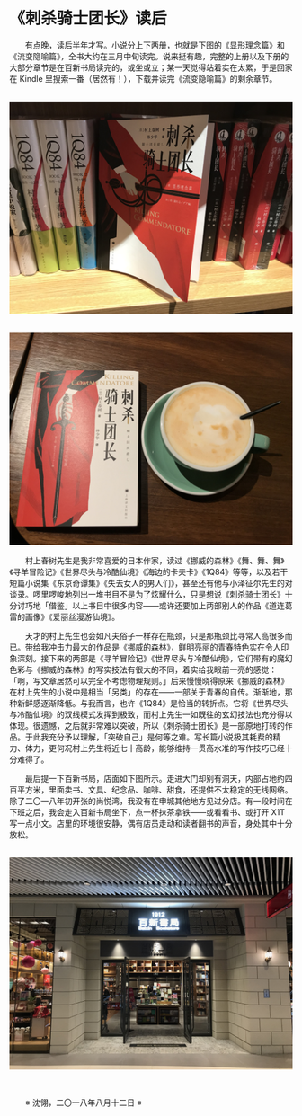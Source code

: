 # 《刺杀骑士团长》读后

&emsp;&emsp;有点晚，读后半年才写。小说分上下两册，也就是下图的《显形理念篇》和《流变隐喻篇》，全书大约在三月中旬读完。说来挺有趣，完整的上册以及下册的大部分章节是在百新书局读完的，或坐或立；某一天觉得站着实在太累，于是回家在 Kindle 里搜索一番（居然有！），下载并读完《流变隐喻篇》的剩余章节。

&emsp;&emsp;![刺杀骑士团长_上册](https://github.com/voyageplanet/treatise/blob/master/_img_/20180314-killing-commendatore.JPG)

&emsp;&emsp;![刺杀骑士团长_下册](https://github.com/voyageplanet/treatise/blob/master/_img_/20180316-killing-commendatore.JPG)

&emsp;&emsp;村上春树先生是我非常喜爱的日本作家，读过《挪威的森林》《舞、舞、舞》《寻羊冒险记》《世界尽头与冷酷仙境》《海边的卡夫卡》《1Q84》等等，以及若干短篇小说集《东京奇谭集》《失去女人的男人们》，甚至还有他与小泽征尔先生的对谈录。啰里啰唆地列出一堆书目不是为了炫耀什么，只是想说《刺杀骑士团长》十分讨巧地「借鉴」以上书目中很多内容——或许还要加上两部别人的作品《道连葛雷的画像》《爱丽丝漫游仙境》。

&emsp;&emsp;天才的村上先生也会如凡夫俗子一样存在瓶颈，只是那瓶颈比寻常人高很多而已。带给我冲击力最大的作品是《挪威的森林》，鲜明亮丽的青春特色实在令人印象深刻。接下来的两部是《寻羊冒险记》《世界尽头与冷酷仙境》，它们带有的魔幻色彩与《挪威的森林》的写实技法有很大的不同，着实给我眼前一亮的感觉：「啊，写文章居然可以完全不考虑物理规则。」后来慢慢晓得原来《挪威的森林》在村上先生的小说中是相当「另类」的存在——一部关于青春的自传。渐渐地，那种新鲜感逐渐降低。与我而言，也许《1Q84》是恰当的转折点。它将《世界尽头与冷酷仙境》的双线模式发挥到极致，而村上先生一如既往的玄幻技法也充分得以体现。很遗憾，之后就非常难以突破，所以《刺杀骑士团长》是一部原地打转的作品。于此我充分予以理解，「突破自己」是何等之难。写长篇小说极其耗费的精力、体力，更何况村上先生将近七十高龄，能够维持一贯高水准的写作技巧已经十分难得了。

&emsp;&emsp;最后提一下百新书局，店面如下图所示。走进大门却别有洞天，内部占地约四百平方米，里面卖书、文具、纪念品、咖啡、甜食，还提供不太稳定的无线网络。除了二〇一八年初开张的尚悦湾，我没有在申城其他地方见过分店。有一段时间在下班之后，我会走入百新书局坐下，点一杯抹茶拿铁——或看看书、或打开 X1T 写一点小文。店里的环境很安静，偶有店员走动和读者翻书的声音，身处其中十分放松。

&emsp;&emsp;![百新书局](https://github.com/voyageplanet/treatise/blob/master/_img_/20180308-baixin-bookstore.JPG)

&emsp;&emsp;

&emsp;&emsp;※ 沈翎，二〇一八年八月十二日 ※
